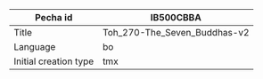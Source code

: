 |Pecha id | IB500CBBA
| --- | --- 
|Title | Toh_270-The_Seven_Buddhas-v2 
|Language | bo
|Initial creation type | tmx